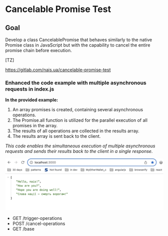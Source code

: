 # Cancelable Promise Test

## Goal

Develop a class CancelablePromise that behaves similarly to the native Promise class in JavaScript but with the capability to cancel the entire promise chain before execution.

[TZ]

https://gitlab.com/nais.ua/cancelable-promise-test

### Enhanced the code example with multiple asynchronous requests in index.js

**In the provided example:**

1. An array promises is created, containing several asynchronous operations.
1. The Promise.all function is utilized for the parallel execution of all promises in the array.
1. The results of all operations are collected in the results array.
1. The results array is sent back to the client.

_This code enables the simultaneous execution of multiple asynchronous requests and sends their results back to the client in a single response._

![Result](https://github.com/maxmax/nais-cancelable-promise/raw/main/result.jpg)

- GET /trigger-operations
- POST /cancel-operations
- GET /base
